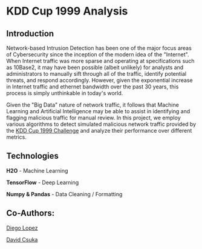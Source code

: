 # KDD Cup 1999 Analysis

## Introduction

Network-based Intrusion Detection has been one of the major focus areas of Cybersecurity since the inception of the modern idea of the "Internet". When Internet traffic was more sparse and operating at specifications such as 10Base2, it may have been possible (albeit unlikely) for analysts and administrators to manually sift through all of the traffic, identify potential threats, and respond accordingly. However, given the exponential increase in Internet traffic and ethernet bandwidth over the past 30 years, this process is simply unthinkable in today's world. 

Given the "Big Data" nature of network traffic, it follows that Machine Learning and Artificial Intelligence may be able to assist in identifying and flagging malicious traffic for manual review. In this project, we employ various algorithms to detect simulated malicious network traffic provided by the [KDD Cup 1999 Challenge](http://kdd.ics.uci.edu/databases/kddcup99/kddcup99.html) and analyze their performance over different metrics.

## Technologies

**H2O** - Machine Learning

**TensorFlow** - Deep Learning

**Numpy & Pandas** - Data Cleaning / Formatting

## Co-Authors:

[Diego Lopez](https://github.com/diego-lopez8)

[David Csuka](https://github.com/dcsuka)
